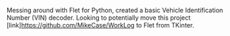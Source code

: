 Messing around with Flet for Python, created a basic Vehicle Identification Number (VIN) decoder.
Looking to potentially move this project [link]https://github.com/MikeCase/WorkLog to Flet
from TKinter.